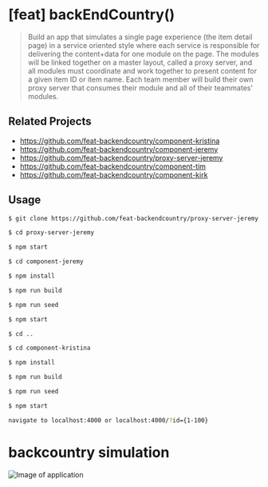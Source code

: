 # [feat] backEndCountry()

> Build an app that simulates a single page experience (the item detail page) in a service oriented style where each service is responsible for delivering the content+data for one module on the page. The modules will be linked together on a master layout, called a proxy server, and all modules must coordinate and work together to present content for a given item ID or item name. Each team member will build their own proxy server that consumes their module and all of their teammates' modules.

## Related Projects

  - https://github.com/feat-backendcountry/component-kristina
  - https://github.com/feat-backendcountry/component-jeremy
  - https://github.com/feat-backendcountry/proxy-server-jeremy
  - https://github.com/feat-backendcountry/component-tim
  - https://github.com/feat-backendcountry/component-kirk

## Usage
```sh
$ git clone https://github.com/feat-backendcountry/proxy-server-jeremy

$ cd proxy-server-jeremy

$ npm start

$ cd component-jeremy

$ npm install

$ npm run build

$ npm run seed

$ npm start

$ cd ..

$ cd component-kristina

$ npm install

$ npm run build

$ npm run seed

$ npm start

navigate to localhost:4000 or localhost:4000/?id={1-100}
```

# backcountry simulation

![Image of application](https://i.imgur.com/GHojUXr.png)